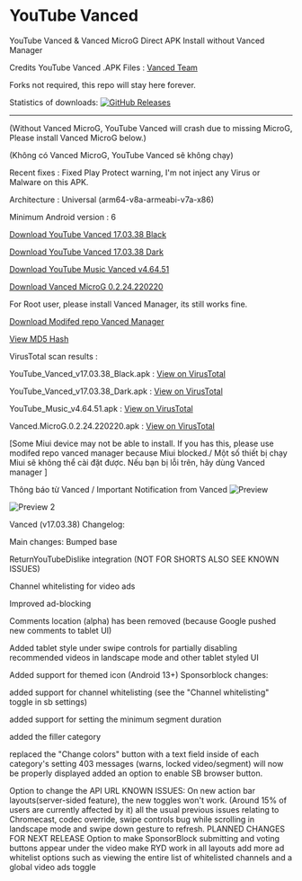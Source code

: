 # YouTube Vanced
YouTube Vanced &amp; Vanced MicroG Direct APK Install without Vanced Manager

Credits YouTube Vanced .APK Files : [Vanced Team](https://github.com/TeamVanced)

Forks not required, this repo will stay here forever.

Statistics of downloads:
[![GitHub Releases](https://img.shields.io/github/downloads/cuynu/ytvanced/total?logo=github)](https://github.com/cuynu/ytvanced/releases)
____________________________________________________

(Without Vanced MicroG, YouTube Vanced will crash due to missing MicroG, Please install Vanced MicroG below.)

(Không có Vanced MicroG, YouTube Vanced sẽ không chạy)

Recent fixes : Fixed Play Protect warning, I'm not inject any Virus or Malware on this APK.

Architecture : Universal (arm64-v8a-armeabi-v7a-x86)

Minimum Android version : 6


[Download YouTube Vanced 17.03.38 Black](https://github.com/cuynu/ytvanced/releases/download/17.03.38/YouTube_Vanced_17.03.38_Black.apk)

[Download YouTube Vanced 17.03.38 Dark](https://github.com/cuynu/ytvanced/releases/download/17.03.38/YouTube.Vanced_17.03.38_Dark.apk)

[Download YouTube Music Vanced v4.64.51](https://github.com/cuynu/ytvanced/releases/download/17.03.38/Youtube_Music_v4.64.51.apk)

[Download Vanced MicroG 0.2.24.220220](https://github.com/cuynu/ytvanced/releases/download/17.03.38/Vanced.microG_0.2.24.220220.apk)

For Root user, please install Vanced Manager, its still works fine. 

[Download Modifed repo Vanced Manager](https://github.com/KhanhNguyen9872/KhanhNguyen9872_VN/releases/download/v2.6.2/VC_Manager_Lau_KhanhNguyen9872.apk)

[View MD5 Hash](https://github.com/cuynu/ytvanced/wiki/MD5Hash)

VirusTotal scan results :

YouTube_Vanced_v17.03.38_Black.apk : [View on VirusTotal](https://www.virustotal.com/gui/file/262ce8ea6d6eb04be448881aa2e99a627f1ff1b208f882ea6df6707697bfdf0c/summary)


YouTube_Vanced_v17.03.38_Dark.apk : [View on VirusTotal](https://www.virustotal.com/gui/file/2defe8f18374ec4f6c907869e4c09aeb515046d6b3d518d5eb48d3fcdb41dbad/summary)


YouTube_Music_v4.64.51.apk : [View on VirusTotal](https://www.virustotal.com/gui/file/47a8398198f1a5266a28dfcb6281d2b75a1146e0fe4f6d1bd878586d95752445/summary)


Vanced.MicroG.0.2.24.220220.apk : [View on VirusTotal](https://www.virustotal.com/gui/file/e5ce4f9759d3e70ac479bf2d0707efe5a42fca8513cf387de583b8659dbfbbbf)

[Some Miui device may not be able to install. If you has this, please use modifed repo vanced manager because Miui blocked./ Một số thiết bị chạy Miui sẽ không thể cài đặt được. Nếu bạn bị lỗi trên, hãy dùng Vanced manager
]


Thông báo từ Vanced / Important Notification from Vanced
![Preview](https://files.catbox.moe/ricm16.jpg)

![Preview 2](https://files.catbox.moe/il0n3d.png)

Vanced (v17.03.38)
Changelog:

Main changes:
Bumped base

ReturnYouTubeDislike integration (NOT FOR SHORTS ALSO SEE KNOWN ISSUES)

Channel whitelisting for video ads

Improved ad-blocking

Comments location (alpha) has been removed (because Google pushed new comments to tablet UI)

Added tablet style under swipe controls for partially disabling recommended videos in landscape mode and other tablet styled UI

Added support for themed icon (Android 13+) Sponsorblock changes:

added support for channel whitelisting (see the "Channel whitelisting" toggle in sb settings)

added support for setting the minimum segment duration

added the filler category

replaced the "Change colors" button with a text field inside of each category's setting
403 messages (warns, locked video/segment) will now be properly displayed
added an option to enable SB browser button.

Option to change the API URL KNOWN ISSUES:
On new action bar layouts(server-sided feature), the new toggles won't work. (Around 15% of users are currently affected by it)
all the usual previous issues relating to Chromecast, codec override, swipe controls bug while scrolling in landscape mode and swipe down gesture to refresh. PLANNED CHANGES FOR NEXT RELEASE
Option to make SponsorBlock submitting and voting buttons appear under the video
make RYD work in all layouts
add more ad whitelist options such as viewing the entire list of whitelisted channels and a global video ads toggle

